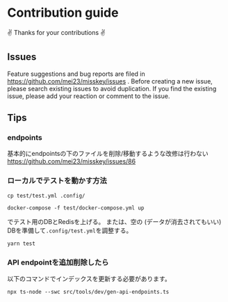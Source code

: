 # Contribution guide
:v: Thanks for your contributions :v:

## Issues
Feature suggestions and bug reports are filed in https://github.com/mei23/misskey/issues .
Before creating a new issue, please search existing issues to avoid duplication.
If you find the existing issue, please add your reaction or comment to the issue.

## Tips

### endpoints

基本的にendpointsの下のファイルを削除/移動するような改修は行わない  
https://github.com/mei23/misskey/issues/86

### ローカルでテストを動かす方法
```
cp test/test.yml .config/
```

```
docker-compose -f test/docker-compose.yml up
```
でテスト用のDBとRedisを上げる。
または、空の (データが消去されてもいい) DBを準備して`.config/test.yml`を調整する。

```
yarn test
```

### API endpointを追加削除したら

以下のコマンドでインデックスを更新する必要があります。

```
npx ts-node --swc src/tools/dev/gen-api-endpoints.ts
```
